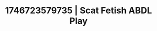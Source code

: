 ---
categories:
- Immersive passion
- Tasteful nudity
- AI-generated
- Inclusive desire
- Morning passion
- Erotic silhouette
- ASMR
- Cosplay
image: /assets/images/1746723579735.jpg
layout: post
seo:
  description: Featured content with sensual ABDL Play, Scat Fetish. HD images available.
  keywords: ABDL Play, Scat Fetish
  og_image: /assets/images/1746723579735.jpg
  schema_type: VisualArtwork
tags:
- ABDL Play
- Scat Fetish
- '#1746723579735'
title: 1746723579735 | Scat Fetish ABDL Play
---